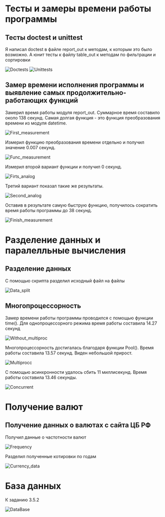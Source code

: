 # Тесты и замеры времени работы программы
## Тесты doctest и unittest
Я написал doctest в файле report_out к методам, к которым это было возможно.
А юнит тесты к файлу table_out к методам по фильтрации и сортировки

![Doctests](https://github.com/RomanChaganov/UrFU_Python_Elearn/blob/main/image/doctests.png)
![Unittests](https://github.com/RomanChaganov/UrFU_Python_Elearn/blob/main/image/unittests.png)

## Замер времени исполнения программы и выявление самых продолжительно-работающих функций
Замерил время работы модуля report_out. Суммарное время составило около 138 секунд. Самая долгая функция - это функция преобразования времени из модуля datetime.

![First_measurement](https://github.com/RomanChaganov/UrFU_Python_Elearn/blob/main/image/datetime_one.png)

Измерил функцию преобразования времени отдельно и получил значение 0.007 секунд.

![Func_measurement](https://github.com/RomanChaganov/UrFU_Python_Elearn/blob/main/image/func_date.png)

Измерил второй вариант функции и получил 0 секунд.

![Firts_analog](https://github.com/RomanChaganov/UrFU_Python_Elearn/blob/main/image/one_analog.png)

Третий вариант показал такие же результаты.

![Second_analog](https://github.com/RomanChaganov/UrFU_Python_Elearn/blob/main/image/second_analog.png)

Оставив в результате самую быструю функцию, получилось сократить время работы программы до 38 секунд.

![Finish_measurement](https://github.com/RomanChaganov/UrFU_Python_Elearn/blob/main/image/finish_test.png)

# Разделение данных и паралелльные вычисления

## Разделение данных
С помощью скрипта разделил исходный файл на файлы

![Data_split](https://github.com/RomanChaganov/UrFU_Python_Elearn/blob/main/image/data_from_years.png)

## Многопроцессорность
Замер времени работы программы проводился с помощью функции time().
Для однопроцессорного режима время работы составила 14.27 секунд

![Without_multiproc](https://github.com/RomanChaganov/UrFU_Python_Elearn/blob/main/image/without_multiproc.png)

Многопроцессорность достигалась благодаря функции Pool().
Время работы составила 13.57 секунд. Виден небольшой прирост.

![Multiprocc](https://github.com/RomanChaganov/UrFU_Python_Elearn/blob/main/image/multiproc.png)

С помощью асинхронности удалось сбить 11 миллисекунд.
Время работы составила 13.46 секунды.

![Concurrent](https://github.com/RomanChaganov/UrFU_Python_Elearn/blob/main/image/concurrent.png)

# Получение валют 
## Получение данных о валютах с сайта ЦБ РФ
Получил данные о частотности валют

![Frequency](https://github.com/RomanChaganov/UrFU_Python_Elearn/blob/main/image/frequency.png)

Разделил полученные котировки по годам

![Currency_data](https://github.com/RomanChaganov/UrFU_Python_Elearn/blob/main/image/split_currency_data.png)

# База данных
К заданию 3.5.2

![DataBase](https://github.com/RomanChaganov/UrFU_Python_Elearn/blob/main/image/sqlite.png)